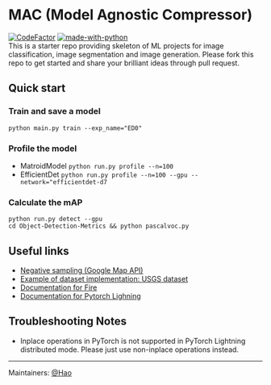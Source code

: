 # MAC (Model Agnostic Compressor) 
[![CodeFactor](https://www.codefactor.io/repository/github/haossr/mac/badge)](https://www.codefactor.io/repository/github/haossr/mac)
[![made-with-python](https://img.shields.io/badge/Made%20with-Python-1f425f.svg)](https://www.python.org/) <br>
This is a starter repo providing skeleton of ML projects for image classification, image segmentation and image generation. Please fork this repo to get started and share your brilliant ideas through pull request. 


## Quick start
### Train and save a model 
`python main.py train --exp_name="ED0"`

### Profile the model 
- MatroidModel
`python run.py profile --n=100`
- EfficientDet
`python run.py profile --n=100 --gpu --network="efficientdet-d7` 

### Calculate the mAP 
```
python run.py detect --gpu
cd Object-Detection-Metrics && python pascalvoc.py
```

## Useful links 
- [Negative sampling (Google Map API)](https://github.com/stanfordmlgroup/old-starter/blob/master/preprocess/get_negatives.py)
- [Example of dataset implementation: USGS dataset](https://github.com/stanfordmlgroup/old-starter/blob/master/data/usgs_dataset.py)
- [Documentation for Fire](https://github.com/google/python-fire/blob/master/docs/guide.md)
- [Documentation for Pytorch Lighning](https://williamfalcon.github.io/pytorch-lightning/)

## Troubleshooting Notes
- Inplace operations in PyTorch is not supported in PyTorch Lightning distributed mode. Please just use non-inplace operations instead. 

--- 
Maintainers: [@Hao](mailto:haosheng@cs.stanford.edu)
 
